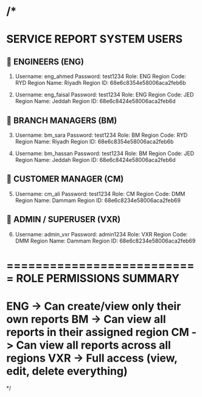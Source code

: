 # /\*

# SERVICE REPORT SYSTEM USERS

## 🔹 ENGINEERS (ENG)

1. Username: eng_ahmed
   Password: test1234
   Role: ENG
   Region Code: RYD
   Region Name: Riyadh
   Region ID: 68e6c8354e58006aca2feb6b

2. Username: eng_faisal
   Password: test1234
   Role: ENG
   Region Code: JED
   Region Name: Jeddah
   Region ID: 68e6c8424e58006aca2feb6d

## 🔹 BRANCH MANAGERS (BM)

3. Username: bm_sara
   Password: test1234
   Role: BM
   Region Code: RYD
   Region Name: Riyadh
   Region ID: 68e6c8354e58006aca2feb6b

4. Username: bm_hassan
   Password: test1234
   Role: BM
   Region Code: JED
   Region Name: Jeddah
   Region ID: 68e6c8424e58006aca2feb6d

## 🔹 CUSTOMER MANAGER (CM)

5. Username: cm_ali
   Password: test1234
   Role: CM
   Region Code: DMM
   Region Name: Dammam
   Region ID: 68e6c8234e58006aca2feb69

## 🔹 ADMIN / SUPERUSER (VXR)

6. Username: admin_vxr
   Password: admin1234
   Role: VXR
   Region Code: DMM
   Region Name: Dammam
   Region ID: 68e6c8234e58006aca2feb69

===========================
ROLE PERMISSIONS SUMMARY
===========================
ENG -> Can create/view only their own reports
BM -> Can view all reports in their assigned region
CM -> Can view all reports across all regions
VXR -> Full access (view, edit, delete everything)
===========================

\*/
